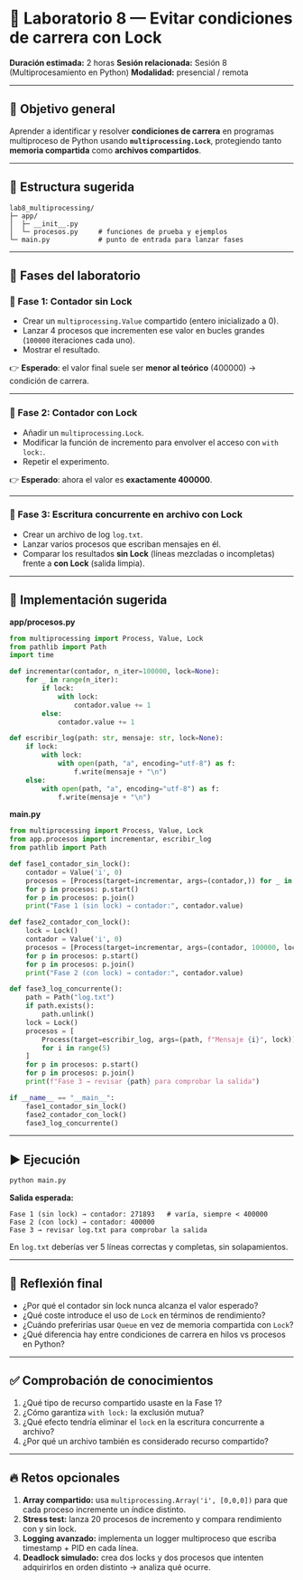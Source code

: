 # 🧭 Laboratorio 8 — Evitar condiciones de carrera con Lock

**Duración estimada:** 2 horas
**Sesión relacionada:** Sesión 8 (Multiprocesamiento en Python)
**Modalidad:** presencial / remota

---

## 🎯 Objetivo general

Aprender a identificar y resolver **condiciones de carrera** en programas multiproceso de Python usando **`multiprocessing.Lock`**, protegiendo tanto **memoria compartida** como **archivos compartidos**.

---

## 📁 Estructura sugerida

```
lab8_multiprocessing/
├─ app/
│  ├─ __init__.py
│  └─ procesos.py     # funciones de prueba y ejemplos
└─ main.py            # punto de entrada para lanzar fases
```

---

## 🔬 Fases del laboratorio

### 🔹 Fase 1: Contador sin Lock

* Crear un `multiprocessing.Value` compartido (entero inicializado a 0).
* Lanzar 4 procesos que incrementen ese valor en bucles grandes (`100000` iteraciones cada uno).
* Mostrar el resultado.

👉 **Esperado**: el valor final suele ser **menor al teórico** (400000) → condición de carrera.

---

### 🔹 Fase 2: Contador con Lock

* Añadir un `multiprocessing.Lock`.
* Modificar la función de incremento para envolver el acceso con `with lock:`.
* Repetir el experimento.

👉 **Esperado**: ahora el valor es **exactamente 400000**.

---

### 🔹 Fase 3: Escritura concurrente en archivo con Lock

* Crear un archivo de log `log.txt`.
* Lanzar varios procesos que escriban mensajes en él.
* Comparar los resultados **sin Lock** (líneas mezcladas o incompletas) frente a **con Lock** (salida limpia).

---

## 🧭 Implementación sugerida

**app/procesos.py**

```python
from multiprocessing import Process, Value, Lock
from pathlib import Path
import time

def incrementar(contador, n_iter=100000, lock=None):
    for _ in range(n_iter):
        if lock:
            with lock:
                contador.value += 1
        else:
            contador.value += 1

def escribir_log(path: str, mensaje: str, lock=None):
    if lock:
        with lock:
            with open(path, "a", encoding="utf-8") as f:
                f.write(mensaje + "\n")
    else:
        with open(path, "a", encoding="utf-8") as f:
            f.write(mensaje + "\n")
```

**main.py**

```python
from multiprocessing import Process, Value, Lock
from app.procesos import incrementar, escribir_log
from pathlib import Path

def fase1_contador_sin_lock():
    contador = Value('i', 0)
    procesos = [Process(target=incrementar, args=(contador,)) for _ in range(4)]
    for p in procesos: p.start()
    for p in procesos: p.join()
    print("Fase 1 (sin lock) → contador:", contador.value)

def fase2_contador_con_lock():
    lock = Lock()
    contador = Value('i', 0)
    procesos = [Process(target=incrementar, args=(contador, 100000, lock)) for _ in range(4)]
    for p in procesos: p.start()
    for p in procesos: p.join()
    print("Fase 2 (con lock) → contador:", contador.value)

def fase3_log_concurrente():
    path = Path("log.txt")
    if path.exists():
        path.unlink()
    lock = Lock()
    procesos = [
        Process(target=escribir_log, args=(path, f"Mensaje {i}", lock))
        for i in range(5)
    ]
    for p in procesos: p.start()
    for p in procesos: p.join()
    print(f"Fase 3 → revisar {path} para comprobar la salida")

if __name__ == "__main__":
    fase1_contador_sin_lock()
    fase2_contador_con_lock()
    fase3_log_concurrente()
```

---

## ▶️ Ejecución

```bash
python main.py
```

**Salida esperada:**

```
Fase 1 (sin lock) → contador: 271893   # varía, siempre < 400000
Fase 2 (con lock) → contador: 400000
Fase 3 → revisar log.txt para comprobar la salida
```

En `log.txt` deberías ver 5 líneas correctas y completas, sin solapamientos.

---

## 🧠 Reflexión final

* ¿Por qué el contador sin lock nunca alcanza el valor esperado?
* ¿Qué coste introduce el uso de `Lock` en términos de rendimiento?
* ¿Cuándo preferirías usar `Queue` en vez de memoria compartida con `Lock`?
* ¿Qué diferencia hay entre condiciones de carrera en hilos vs procesos en Python?

---

## ✅ Comprobación de conocimientos

1. ¿Qué tipo de recurso compartido usaste en la Fase 1?
2. ¿Cómo garantiza `with lock:` la exclusión mutua?
3. ¿Qué efecto tendría eliminar el `lock` en la escritura concurrente a archivo?
4. ¿Por qué un archivo también es considerado recurso compartido?

---

## 🔥 Retos opcionales

1. **Array compartido:** usa `multiprocessing.Array('i', [0,0,0])` para que cada proceso incremente un índice distinto.
2. **Stress test:** lanza 20 procesos de incremento y compara rendimiento con y sin lock.
3. **Logging avanzado:** implementa un logger multiproceso que escriba timestamp + PID en cada línea.
4. **Deadlock simulado:** crea dos locks y dos procesos que intenten adquirirlos en orden distinto → analiza qué ocurre.